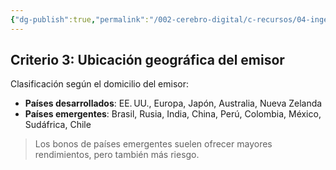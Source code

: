 ```yaml
---
{"dg-publish":true,"permalink":"/002-cerebro-digital/c-recursos/04-ingenieria-financiera/b-cursos/a-curso-de-ingenieria-financiera-y-mercados-financieros-globales/a2c-ubicacion-geografica/"}
---
```


## Criterio 3: Ubicación geográfica del emisor
Clasificación según el domicilio del emisor:
- **Países desarrollados**: EE. UU., Europa, Japón, Australia, Nueva Zelanda  
- **Países emergentes**: Brasil, Rusia, India, China, Perú, Colombia, México, Sudáfrica, Chile

>  Los bonos de países emergentes suelen ofrecer mayores rendimientos, pero también más riesgo.